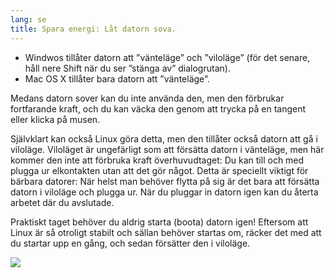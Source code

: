 ```yaml
---
lang: se
title: Spara energi: Låt datorn sova.
---
```


<ul>
<li>Windwos tillåter datorn att ”vänteläge” och ”viloläge” (för det senare, håll nere Shift när du ser ”stänga av” dialogrutan).</li>
<li>Mac OS X tillåter bara datorn att ”vänteläge”.</li>
</ul>

Medans datorn sover kan du inte använda den, men den förbrukar fortfarande kraft, och du kan väcka den genom att trycka på en tangent eller klicka på musen.

Självklart kan också Linux göra detta, men den tillåter också datorn att gå i viloläge. Viloläget är ungefärligt som att försätta datorn i vänteläge, men här kommer den inte att förbruka kraft överhuvudtaget: Du kan till och med plugga ur elkontakten utan att det gör något. Detta är speciellt viktigt för bärbara datorer: När helst man behöver flytta på sig är det bara att försätta datorn i viloläge och plugga ur. När du pluggar in datorn igen kan du återta arbetet där du avslutade.

Praktiskt taget behöver du aldrig starta (boota) datorn igen! Eftersom att Linux är så otroligt stabilt och sällan behöver startas om, räcker det med att du startar upp en gång, och sedan försätter den i viloläge.

<img src="Images/suspend_hibernate_thumb.png" />




